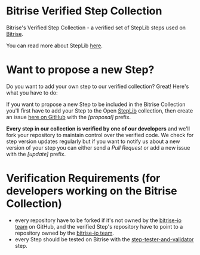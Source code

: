 Bitrise Verified Step Collection
=======================

Bitrise's Verified Step Collection - a verified set of StepLib steps used on [Bitrise](http://www.bitrise.io/).

You can read more about StepLib [here](https://github.com/steplib/steplib).

# Want to propose a new Step?

Do you want to add your own step to our verified collection? Great!
Here's what you have to do:

If you want to propose a new Step to be included in the Bitrise Collection
you'll first have to add your Step to the Open [StepLib](https://github.com/steplib/steplib)
collection, then create an issue [here on GitHub](https://github.com/bitrise-io/bitrise-step-collection) with the *[proposal]* prefix.

**Every step in our collection is verified by one of our developers** and we'll fork your
repository to maintain control over the verified code. We check for step version updates regularly
but if you want to notify us about a new version of your step you can either send a *Pull Request*
or add a new issue with the *[update]* prefix.


# Verification Requirements (for developers working on the Bitrise Collection)

* every repository have to be forked if it's not owned by the [bitrise-io team](https://github.com/bitrise-io) on GitHub, and the verified Step's repository have to point to a repository owned by the [bitrise-io team](https://github.com/bitrise-io).
* every Step should be tested on Bitrise with the [step-tester-and-validator](https://github.com/bitrise-io/steps-step-tester-and-validator) step.
